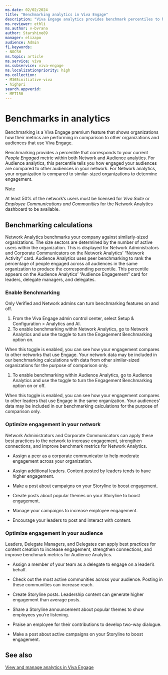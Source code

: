 ```yaml
---
ms.date: 02/02/2024
title: "Benchmarking analytics in Viva Engage"
description: "Viva Engage analytics provides benchmark percentiles to help you determine engagement levels in your audiences and organization."
ms.reviewer: ethli
ms.author: v-bvrana
author: Starshine89
manager: elizapo
audience: Admin
f1.keywords:
- NOCSH
ms.topic: article
ms.service: viva
ms.subservice: viva-engage
ms.localizationpriority: high
ms.collection:  
- M365initiative-viva
- highpri
search.appverid:
- MET150
---
```


# Benchmarks in analytics

Benchmarking is a Viva Engage premium feature that shows organizations how their metrics are performing in comparison to other organizations and audiences that use Viva Engage. 

Benchmarking provides a percentile that corresponds to your current
_People Engaged_ metric within both Network and Audience analytics. For Audience analytics, this percentile tells you how engaged your audiences are compared to other audiences in your network. For Network analytics, your organization is compared to similar-sized organizations to determine engagement.

>[!NOTE]
>At least 50% of the network’s users must be licensed for *Viva Suite* or *Employee Communications and Communities* for the Network Analytics dashboard to be available.

## Benchmarking calculations

Network Analytics benchmarks your company against similarly-sized organizations. The size sectors are determined by the number of active users within the organization. This is displayed for Network Administrators and Corporate Communicators on the Network Analytics’ “Network Activity” card.
Audience Analytics uses peer benchmarking to rank the percentage of people engaged across all audiences in the same organization to produce the corresponding percentile. This percentile appears on the Audience Analytics’ “Audience Engagement” card for leaders, delegate managers, and delegates.

### Enable Benchmarking

Only Verified and Network admins can turn benchmarking features on and off.

1. From the Viva Engage admin control center, select Setup & Configuration > Analytics and AI.
1. To enable benchmarking within Network Analytics, go to Network Analytics and use the toggle to turn the Engagement Benchmarking option on.

When this toggle is enabled, you can see how your engagement compares to other networks that use Engage. Your network data may be included in our benchmarking calculations with data from other similar-sized organizations for the purpose of comparison only. 

1. To enable benchmarking within Audience Analytics, go to Audience Analytics and use the toggle to turn the Engagement Benchmarking option on or off.

When this toggle is enabled, you can see how your engagement compares to other leaders that use Engage in the same organization. Your audiences’ data may be included in our benchmarking calculations for the purpose of comparison only.

### Optimize engagement in your network

Network Administrators and Corporate Communicators can apply these best practices to the network to increase engagement, strengthen connections, and improve benchmark metrics for Network Analytics.

- Assign a peer as a corporate communicator to help moderate engagement across your organization.

- Assign additional leaders. Content posted by leaders tends to have higher engagement.

- Make a post about campaigns on your Storyline to boost engagement.

- Create posts about popular themes on your Storyline to boost engagement.

- Manage your campaigns to increase employee engagement.

- Encourage your leaders to post and interact with content.

### Optimize engagement in your audience

Leaders, Delegate Managers, and Delegates can apply best practices for content creation to increase engagement, strengthen connections, and improve benchmark metrics for Audience Analytics.

- Assign a member of your team as a delegate to engage on a leader’s behalf.

- Check out the most active communities across your audience. Posting in these communities can increase reach.

- Create Storyline posts. Leadership content can generate higher engagement than average posts.

- Share a Storyline announcement about popular themes to show employees you’re listening.

- Praise an employee for their contributions to develop two-way dialogue.

- Make a post about active campaigns on your Storyline to boost engagement.


## See also

[View and manage analytics in Viva Engage](/Viva/engage/analytics)
